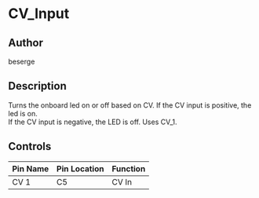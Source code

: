 # CV_Input

## Author

beserge

## Description

Turns the onboard led on or off based on CV. If the CV input is positive, the led is on.  
If the CV input is negative, the LED is off. Uses CV_1.

## Controls

| Pin Name | Pin Location | Function |
| --- | --- | --- |
| CV 1 | C5 | CV In |
